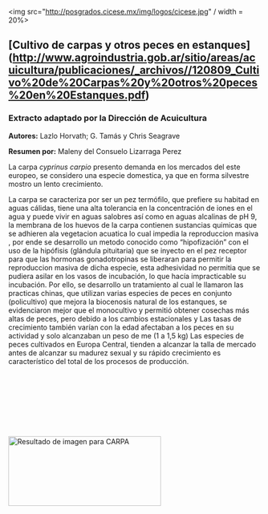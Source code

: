 
<img src="http://posgrados.cicese.mx/img/logos/cicese.jpg" / width = 20%>


## [Cultivo de carpas y otros peces en estanques] (http://www.agroindustria.gob.ar/sitio/areas/acuicultura/publicaciones/_archivos//120809_Cultivo%20de%20Carpas%20y%20otros%20peces%20en%20Estanques.pdf)

### Extracto adaptado por la Dirección de Acuicultura

**Autores:** Lazlo Horvath; G. Tamás y Chris Seagrave

**Resumen por:** Maleny del Consuelo Lizarraga Perez
 

La carpa *cyprinus carpio* presento demanda en los mercados del este europeo, se considero una  especie domestica, ya que en forma silvestre  mostro un lento crecimiento.

La carpa se caracteriza por ser un pez termófilo, que prefiere su habitad en aguas cálidas, tiene una  alta tolerancia en la concentración de iones en el agua y puede vivir en aguas salobres así como en aguas alcalinas de pH 9, la membrana de los huevos de la carpa contienen sustancias quimicas que se adhieren ala vegetacion acuatica lo cual impedia la reproduccion masiva , por ende se desarrollo un metodo conocido como  “hipofización” con el uso de  la hipófisis (glándula pituitaria) que se  inyecto  en el pez receptor para que las hormonas gonadotropinas se liberaran  para permitir la reproduccion masiva de dicha especie, esta adhesividad no permitia que se pudiera asilar en los  vasos de incubación, lo que hacía impracticable su incubación.  Por ello, se desarrollo un tratamiento al  cual le llamaron las practicas chinas, que utilizan varias especies de peces en conjunto (policultivo) que mejora la biocenosis natural de los estanques, se evidenciaron mejor que el monocultivo y permitió obtener cosechas más altas de peces, pero debido a los cambios estacionales y Las tasas de crecimiento también varían con la edad afectaban a los peces en su actividad y  solo alcanzaban un peso de me (1 a 1,5 kg) 
Las especies de peces cultivados en Europa Central, tienden a alcanzar la talla de mercado antes de alcanzar su madurez sexual y su rápido crecimiento es característico del total de los procesos de producción.


<img class="irc_mi itEPNttDIPr8-pQOPx8XEepE" alt="Resultado de imagen para CARPA" style="margin-top: 127px;" src="http://www.normark.es/wp/wp-content/uploads/carpa.jpg" onload="google.aft&amp;&amp;google.aft(this)" width="304" height="139">


 
 
 
